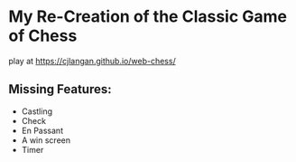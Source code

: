 # My Re-Creation of the Classic Game of Chess

play at https://cjlangan.github.io/web-chess/

## Missing Features:
- Castling
- Check
- En Passant
- A win screen
- Timer

